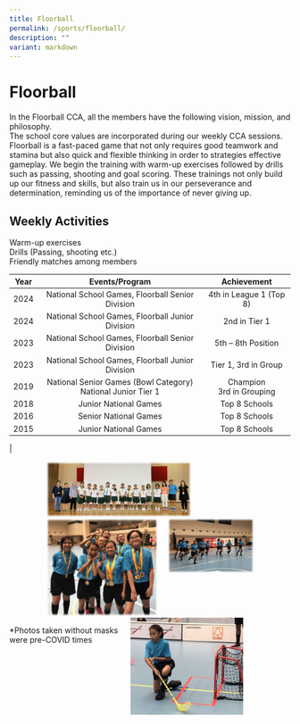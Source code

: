 ```yaml
---
title: Floorball
permalink: /sports/floorball/
description: ""
variant: markdown
---
```

# Floorball

In the Floorball CCA, all the members have the following vision, mission, and philosophy.<br>
The school core values are incorporated during our weekly CCA sessions.<br>
Floorball is a fast-paced game that not only requires good teamwork and stamina but also quick and flexible thinking in order to strategies effective gameplay. We begin the training with warm-up exercises followed by drills such as passing, shooting and goal scoring. These trainings not only build up our fitness and skills, but also train us in our perseverance and determination, reminding us of the importance of never giving up.

  

Weekly Activities
-----------------

Warm-up exercises   
Drills (Passing, shooting etc.)    
Friendly matches among members

| Year |                          Events/Program                         |         Achievement         |
|:----:|:--------:|:---------------------------:|
| 2024 | National School Games, Floorball Senior Division | 4th in League 1 (Top 8) |
| 2024 | National School Games, Floorball Junior Division | 2nd in Tier 1 |
| 2023 | National School Games, Floorball Senior Division | 5th – 8th Position |
| 2023 | National School Games, Floorball Junior Division | Tier 1, 3rd in Group |
| 2019 | National Senior Games (Bowl Category)<br>National Junior Tier 1 | Champion<br>3rd in Grouping |
| 2018 |                      Junior National Games                      |        Top 8 Schools        |
| 2016 |                      Senior National Games                      |        Top 8 Schools        |
| 2015 |                      Junior National Games                      |        Top 8 Schools        |
|

<img src="/images/ZHPS%20Experience/Sports/Floorball_1.png" style="width:52%;margin-left:65px;" align="left">
<img src="/images/ZHPS%20Experience/Sports/Floorball_2.png" style="width:31%;margin-right:65px;" align="right">

<br clear="left">

<img src="/images/ZHPS%20Experience/Sports/Floorball_3.png" style="width:40%;margin-left:65px;" align="left">
<img src="/images/ZHPS%20Experience/Sports/Floorball_4.png" style="width:40%;margin-right:85px;" align="right">

<br clear="left">

\*Photos taken without masks were pre-COVID times